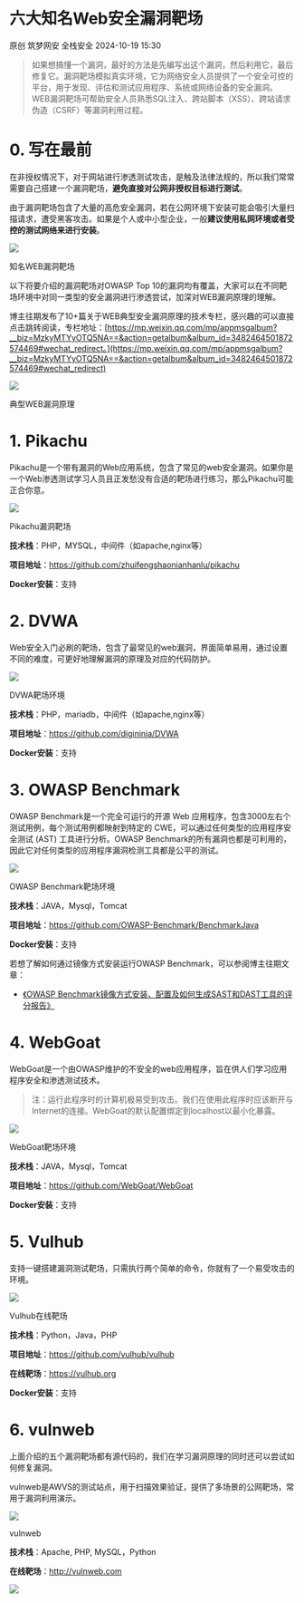 #  六大知名Web安全漏洞靶场   
原创 筑梦网安  全栈安全   2024-10-19 15:30  
  
>   
> 如果想搞懂一个漏洞，最好的方法是先编写出这个漏洞，然后利用它，最后修复它。漏洞靶场模拟真实环境，它为网络安全人员提供了一个安全可控的平台，用于发现、评估和测试应用程序、系统或网络设备的安全漏洞。WEB漏洞靶场可帮助安全人员熟悉SQL注入、跨站脚本（XSS）、跨站请求伪造（CSRF）等漏洞利用过程。  
  
# 0. 写在最前  
  
在非授权情况下，对于网站进行渗透测试攻击，是触及法律法规的，所以我们常常需要自己搭建一个漏洞靶场，**避免直接对公网非授权目标进行测试**。  
  
由于漏洞靶场包含了大量的高危安全漏洞，若在公网环境下安装可能会吸引大量扫描请求，遭受黑客攻击。如果是个人或中小型企业，一般**建议使用私网环境或者受控的测试网络来进行安装**。  
  
![](https://mmbiz.qpic.cn/mmbiz_png/EWVicRs8Iibp9o19LTFUh1g6z7PRQ74BMI8gpqxGRibUGfddfEFZkJoHV61HQic0fQEw2UHNGiaE1GibxMp9CKx54kHg/640?wx_fmt=png&from=appmsg "")  
  
知名WEB漏洞靶场  
  
以下将要介绍的漏洞靶场对OWASP Top 10的漏洞均有覆盖，大家可以在不同靶场环境中对同一类型的安全漏洞进行渗透尝试，加深对WEB漏洞原理的理解。  
  
博主往期发布了10+篇关于WEB典型安全漏洞原理的技术专栏，感兴趣的可以直接点击跳转阅读，专栏地址：[https://mp.weixin.qq.com/mp/appmsgalbum?__biz=MzkyMTYyOTQ5NA==&action=getalbum&album_id=3482464501872574469#wechat_redirect。](https://mp.weixin.qq.com/mp/appmsgalbum?__biz=MzkyMTYyOTQ5NA==&action=getalbum&album_id=3482464501872574469#wechat_redirect)  
  
  
![](https://mmbiz.qpic.cn/mmbiz_png/EWVicRs8Iibp9o19LTFUh1g6z7PRQ74BMIQyFoOZ0vCR3zKgPSM9ObVyiboMH0fRicTusUCsWSxjreh0dgma6BaTBw/640?wx_fmt=png&from=appmsg "")  
  
典型WEB漏洞原理  
# 1. Pikachu  
  
Pikachu是一个带有漏洞的Web应用系统，包含了常见的web安全漏洞。如果你是一个Web渗透测试学习人员且正发愁没有合适的靶场进行练习，那么Pikachu可能正合你意。  
  
![](https://mmbiz.qpic.cn/mmbiz_png/EWVicRs8Iibp9o19LTFUh1g6z7PRQ74BMImhnuXGK4kBzO3Pj3gDTQBHGicIjmt4msHMTlAwFNozI8ZlGicSvFVJ5Q/640?wx_fmt=png&from=appmsg "")  
  
Pikachu漏洞靶场  
  
**技术栈**：PHP，MYSQL，中间件（如apache,nginx等）  
  
**项目地址**：https://github.com/zhuifengshaonianhanlu/pikachu  
  
**Docker安装**：支持  
# 2. DVWA  
  
Web安全入门必刷的靶场，包含了最常见的web漏洞，界面简单易用，通过设置不同的难度，可更好地理解漏洞的原理及对应的代码防护。  
  
![](https://mmbiz.qpic.cn/mmbiz_png/EWVicRs8Iibp9o19LTFUh1g6z7PRQ74BMI8ZatwpJKe3QxypdHlAyEKxSrnVB2IVPIevSiatbibE0tVy0XCTCNdjiag/640?wx_fmt=png&from=appmsg "")  
  
DVWA靶场环境  
  
**技术栈**：PHP，mariadb，中间件（如apache,nginx等）  
  
**项目地址**：https://github.com/digininja/DVWA  
  
**Docker安装**：支持  
# 3. OWASP Benchmark  
  
OWASP Benchmark是一个完全可运行的开源 Web 应用程序，包含3000左右个测试用例，每个测试用例都映射到特定的 CWE，可以通过任何类型的应用程序安全测试 (AST) 工具进行分析。OWASP Benchmark的所有漏洞也都是可利用的，因此它对任何类型的应用程序漏洞检测工具都是公平的测试。  
  
![](https://mmbiz.qpic.cn/mmbiz_png/EWVicRs8Iibp9o19LTFUh1g6z7PRQ74BMIibnDlib8efuLoxRhiarrfgpkCaH4w05JWyCT46SMrCVnQ446pe86Tg2Mg/640?wx_fmt=png&from=appmsg "")  
  
OWASP Benchmark靶场环境  
  
**技术栈**：JAVA，Mysql，Tomcat  
  
**项目地址**：https://github.com/OWASP-Benchmark/BenchmarkJava  
  
**Docker安装**：支持  
  
若想了解如何通过镜像方式安装运行OWASP Benchmark，可以参阅博主往期文章：  
- [《OWASP Benchmark镜像方式安装、配置及如何生成SAST和DAST工具的评分报告》](http://mp.weixin.qq.com/s?__biz=MzkyMTYyOTQ5NA==&mid=2247484208&idx=2&sn=f34ab9f93e51b09428c6f190384bf869&chksm=c181e569f6f66c7f2daafba86b3e1fa8706d904987750d0435a9cd764ae56d115b60f5c7246f&scene=21#wechat_redirect)  
  
  
# 4. WebGoat  
  
WebGoat是一个由OWASP维护的不安全的web应用程序，旨在供人们学习应用程序安全和渗透测试技术。  
>   
> 注：运行此程序时的计算机极易受到攻击。我们在使用此程序时应该断开与Internet的连接。WebGoat的默认配置绑定到localhost以最小化暴露。  
  
  
![](https://mmbiz.qpic.cn/mmbiz_png/EWVicRs8Iibp9o19LTFUh1g6z7PRQ74BMItv8XVichp58oNQrPricqTp9bY3Aibr8ibRTW3uFibia7Qqno4BLDsWSLRV4g/640?wx_fmt=png&from=appmsg "")  
  
WebGoat靶场环境  
  
**技术栈**：JAVA，Mysql，Tomcat  
  
**项目地址**：https://github.com/WebGoat/WebGoat  
  
**Docker安装**：支持  
# 5. Vulhub  
  
支持一键搭建漏洞测试靶场，只需执行两个简单的命令，你就有了一个易受攻击的环境。  
  
![](https://mmbiz.qpic.cn/mmbiz_png/EWVicRs8Iibp9o19LTFUh1g6z7PRQ74BMIwoMiaDaBMxKaNPgCgIpxykJ8RT8PiaZtz3fMibVic4usMxS1eJuG1U3ibJw/640?wx_fmt=png&from=appmsg "")  
  
Vulhub在线靶场  
  
**技术栈**：Python，Java，PHP  
  
**项目地址**：https://github.com/vulhub/vulhub  
  
**在线靶场**：https://vulhub.org  
  
**Docker安装**：支持  
# 6. vulnweb  
  
上面介绍的五个漏洞靶场都有源代码的，我们在学习漏洞原理的同时还可以尝试如何修复漏洞。  
  
vulnweb是AWVS的测试站点，用于扫描效果验证，提供了多场景的公网靶场，常用于漏洞利用演示。  
  
![](https://mmbiz.qpic.cn/mmbiz_png/EWVicRs8Iibp9o19LTFUh1g6z7PRQ74BMI4R1bxzvoKCR3HF3PwvMLHghK33jRgictkKY98uE2iahfoZnXYXtbC8HA/640?wx_fmt=png&from=appmsg "")  
  
vulnweb  
  
**技术栈**：Apache, PHP, MySQL，Python  
  
**在线靶场**：http://vulnweb.com  
  
  
  
  
![](https://mmbiz.qpic.cn/mmbiz_png/EWVicRs8Iibp9o19LTFUh1g6z7PRQ74BMINDI11X0qCLdZcKYLbHX6vDWkjeEBMQdgDIibzD0BXOLHL2Osc1CFicAw/640?wx_fmt=png&from=appmsg "")  
  
  

